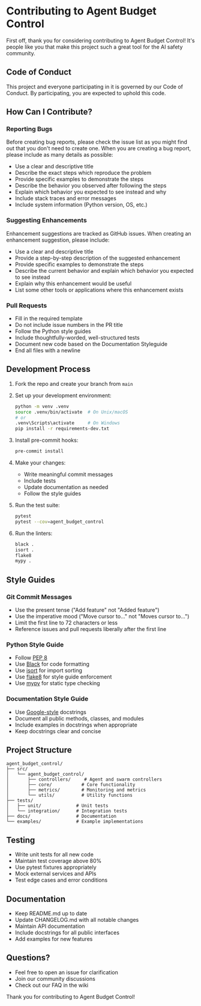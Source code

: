 # Contributing to Agent Budget Control

First off, thank you for considering contributing to Agent Budget Control! It's people like you that make this project such a great tool for the AI safety community.

## Code of Conduct

This project and everyone participating in it is governed by our Code of Conduct. By participating, you are expected to uphold this code.

## How Can I Contribute?

### Reporting Bugs

Before creating bug reports, please check the issue list as you might find out that you don't need to create one. When you are creating a bug report, please include as many details as possible:

* Use a clear and descriptive title
* Describe the exact steps which reproduce the problem
* Provide specific examples to demonstrate the steps
* Describe the behavior you observed after following the steps
* Explain which behavior you expected to see instead and why
* Include stack traces and error messages
* Include system information (Python version, OS, etc.)

### Suggesting Enhancements

Enhancement suggestions are tracked as GitHub issues. When creating an enhancement suggestion, please include:

* Use a clear and descriptive title
* Provide a step-by-step description of the suggested enhancement
* Provide specific examples to demonstrate the steps
* Describe the current behavior and explain which behavior you expected to see instead
* Explain why this enhancement would be useful
* List some other tools or applications where this enhancement exists

### Pull Requests

* Fill in the required template
* Do not include issue numbers in the PR title
* Follow the Python style guides
* Include thoughtfully-worded, well-structured tests
* Document new code based on the Documentation Styleguide
* End all files with a newline

## Development Process

1. Fork the repo and create your branch from `main`
2. Set up your development environment:
   ```bash
   python -m venv .venv
   source .venv/bin/activate  # On Unix/macOS
   # or
   .venv\Scripts\activate     # On Windows
   pip install -r requirements-dev.txt
   ```

3. Install pre-commit hooks:
   ```bash
   pre-commit install
   ```

4. Make your changes:
   * Write meaningful commit messages
   * Include tests
   * Update documentation as needed
   * Follow the style guides

5. Run the test suite:
   ```bash
   pytest
   pytest --cov=agent_budget_control
   ```

6. Run the linters:
   ```bash
   black .
   isort .
   flake8
   mypy .
   ```

## Style Guides

### Git Commit Messages

* Use the present tense ("Add feature" not "Added feature")
* Use the imperative mood ("Move cursor to..." not "Moves cursor to...")
* Limit the first line to 72 characters or less
* Reference issues and pull requests liberally after the first line

### Python Style Guide

* Follow [PEP 8](https://www.python.org/dev/peps/pep-0008/)
* Use [Black](https://github.com/psf/black) for code formatting
* Use [isort](https://pycqa.github.io/isort/) for import sorting
* Use [flake8](https://flake8.pycqa.org/) for style guide enforcement
* Use [mypy](http://mypy-lang.org/) for static type checking

### Documentation Style Guide

* Use [Google-style](https://google.github.io/styleguide/pyguide.html#38-comments-and-docstrings) docstrings
* Document all public methods, classes, and modules
* Include examples in docstrings when appropriate
* Keep docstrings clear and concise

## Project Structure

```
agent_budget_control/
├── src/
│   └── agent_budget_control/
│       ├── controllers/     # Agent and swarm controllers
│       ├── core/           # Core functionality
│       ├── metrics/        # Monitoring and metrics
│       └── utils/          # Utility functions
├── tests/
│   ├── unit/             # Unit tests
│   └── integration/      # Integration tests
├── docs/                 # Documentation
└── examples/             # Example implementations
```

## Testing

* Write unit tests for all new code
* Maintain test coverage above 80%
* Use pytest fixtures appropriately
* Mock external services and APIs
* Test edge cases and error conditions

## Documentation

* Keep README.md up to date
* Update CHANGELOG.md with all notable changes
* Maintain API documentation
* Include docstrings for all public interfaces
* Add examples for new features

## Questions?

* Feel free to open an issue for clarification
* Join our community discussions
* Check out our FAQ in the wiki

Thank you for contributing to Agent Budget Control! 